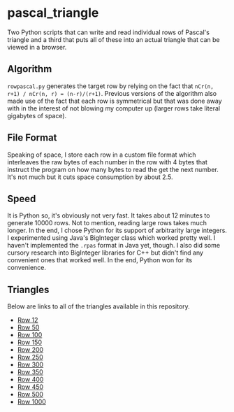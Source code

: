 # pascal_triangle

Two Python scripts that can write and read individual rows of Pascal's triangle and a third that puts all of these into an actual triangle that can be viewed in a browser.

## Algorithm
`rowpascal.py` generates the target row by relying on the fact that `nCr(n, r+1) / nCr(n, r) = (n-r)/(r+1)`. Previous versions of the algorithm also made use of the fact that each row is symmetrical but that was done away with in the interest of not blowing my computer up (larger rows take literal gigabytes of space).

## File Format
Speaking of space, I store each row in a custom file format which interleaves the raw bytes of each number in the row with 4 bytes that instruct the program on how many bytes to read the get the next number. It's not much but it cuts space consumption by about 2.5.

## Speed
It is Python so, it's obviously not very fast. It takes about 12 minutes to generate 10000 rows. Not to mention, reading large rows takes much longer. In the end, I chose Python for its support of arbitrarity large integers. I experimented using Java's BigInteger class which worked pretty well. I haven't implemented the `.rpas` format in Java yet, though. I also did some cursory research into BigInteger libraries for C++ but didn't find any convenient ones that worked well. In the end, Python won for its convenience.

## Triangles
Below are links to all of the triangles available in this repository.

* [Row 12](https://thechosenreader.github.io/pascal_triangle/triangles/12.html)
* [Row 50](https://thechosenreader.github.io/pascal_triangle/triangles/50.html)
* [Row 100](https://thechosenreader.github.io/pascal_triangle/triangles/100.html)
* [Row 150](https://thechosenreader.github.io/pascal_triangle/triangles/150.html)
* [Row 200](https://thechosenreader.github.io/pascal_triangle/triangles/200.html)
* [Row 250](https://thechosenreader.github.io/pascal_triangle/triangles/250.html)
* [Row 300](https://thechosenreader.github.io/pascal_triangle/triangles/300.html)
* [Row 350](https://thechosenreader.github.io/pascal_triangle/triangles/350.html)
* [Row 400](https://thechosenreader.github.io/pascal_triangle/triangles/400.html)
* [Row 450](https://thechosenreader.github.io/pascal_triangle/triangles/450.html)
* [Row 500](https://thechosenreader.github.io/pascal_triangle/triangles/500.html)
* [Row 1000](https://thechosenreader.github.io/pascal_triangle/triangles/1000.html)
